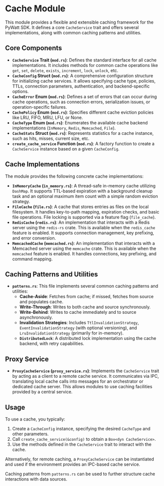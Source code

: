 # Cache Module

This module provides a flexible and extensible caching framework for the PyWatt SDK. It defines a core `CacheService` trait and offers several implementations, along with common caching patterns and utilities.

## Core Components

-   **`CacheService` Trait (`mod.rs`)**: Defines the standard interface for all cache implementations. It includes methods for common cache operations like `get`, `set`, `delete`, `exists`, `increment`, `lock`, `unlock`, etc.
-   **`CacheConfig` Struct (`mod.rs`)**: A comprehensive configuration structure for initializing cache services. It allows specifying cache type, policies, TTLs, connection parameters, authentication, and backend-specific options.
-   **`CacheError` Enum (`mod.rs`)**: Defines a set of errors that can occur during cache operations, such as connection errors, serialization issues, or operation-specific failures.
-   **`CachePolicy` Enum (`mod.rs`)**: Specifies different cache eviction policies like LRU, FIFO, MRU, LFU, or None.
-   **`CacheType` Enum (`mod.rs`)**: Enumerates the available cache backend implementations (`InMemory`, `Redis`, `Memcached`, `File`).
-   **`CacheStats` Struct (`mod.rs`)**: Represents statistics for a cache instance, such as hits, misses, current size, etc.
-   **`create_cache_service` Function (`mod.rs`)**: A factory function to create a `CacheService` instance based on a given `CacheConfig`.

## Cache Implementations

The module provides the following concrete cache implementations:

-   **`InMemoryCache` (`in_memory.rs`)**: A thread-safe in-memory cache utilizing `DashMap`. It supports TTL-based expiration with a background cleanup task and an optional maximum item count with a simple random eviction strategy.
-   **`FileCache` (`file.rs`)**: A cache that stores entries as files on the local filesystem. It handles key-to-path mapping, expiration checks, and basic file operations. File locking is supported via a feature flag (`file_cache`).
-   **`RedisCache` (`redis.rs`)**: An implementation that interacts with a Redis server using the `redis-rs` crate. This is available when the `redis_cache` feature is enabled. It supports connection management, key prefixing, and error conversion.
-   **`MemcachedCache` (`memcached.rs`)**: An implementation that interacts with a Memcached server using the `memcache` crate. This is available when the `memcached` feature is enabled. It handles connections, key prefixing, and command mapping.

## Caching Patterns and Utilities

-   **`patterns.rs`**: This file implements several common caching patterns and utilities:
    -   **Cache-Aside**: Fetches from cache; if missed, fetches from source and populates cache.
    -   **Write-Through**: Writes to both cache and source synchronously.
    -   **Write-Behind**: Writes to cache immediately and to source asynchronously.
    -   **Invalidation Strategies**: Includes `TtlInvalidationStrategy`, `EventInvalidationStrategy` (with optional versioning), and `LruInvalidationStrategy` (primarily for in-memory).
    -   **`DistributedLock`**: A distributed lock implementation using the cache backend, with retry capabilities.

## Proxy Service

-   **`ProxyCacheService` (`proxy_service.rs`)**: Implements the `CacheService` trait by acting as a client to a remote cache service. It communicates via IPC, translating local cache calls into messages for an orchestrator or dedicated cache server. This allows modules to use caching facilities provided by a central service.

## Usage

To use a cache, you typically:

1.  Create a `CacheConfig` instance, specifying the desired `CacheType` and other parameters.
2.  Call `create_cache_service(&config)` to obtain a `Box<dyn CacheService>`.
3.  Use the methods defined in the `CacheService` trait to interact with the cache.

Alternatively, for remote caching, a `ProxyCacheService` can be instantiated and used if the environment provides an IPC-based cache service.

Caching patterns from `patterns.rs` can be used to further structure cache interactions with data sources.
